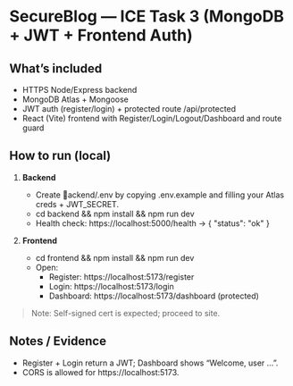 ﻿# SecureBlog — ICE Task 3 (MongoDB + JWT + Frontend Auth)

## What’s included
- HTTPS Node/Express backend
- MongoDB Atlas + Mongoose
- JWT auth (register/login) + protected route /api/protected
- React (Vite) frontend with Register/Login/Logout/Dashboard and route guard

## How to run (local)
1) **Backend**
   - Create ackend/.env by copying .env.example and filling your Atlas creds + JWT_SECRET.
   - cd backend && npm install && npm run dev
   - Health check: https://localhost:5000/health  → { "status": "ok" }

2) **Frontend**
   - cd frontend && npm install && npm run dev
   - Open:
     - Register:  https://localhost:5173/register
     - Login:     https://localhost:5173/login
     - Dashboard: https://localhost:5173/dashboard (protected)

> Note: Self-signed cert is expected; proceed to site.

## Notes / Evidence
- Register + Login return a JWT; Dashboard shows “Welcome, user …”.
- CORS is allowed for https://localhost:5173.
